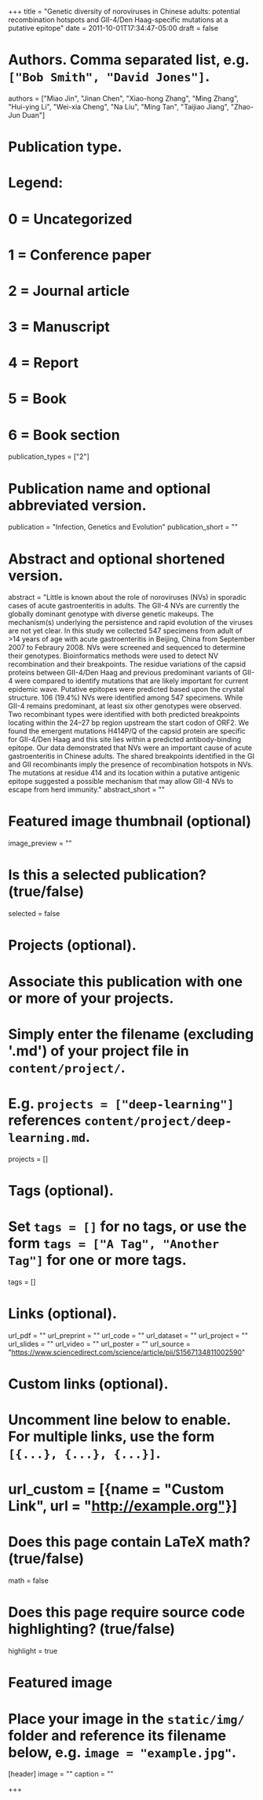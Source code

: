 +++
title = "Genetic diversity of noroviruses in Chinese adults: potential recombination hotspots and GII-4/Den Haag-specific mutations at a putative epitope"
date = 2011-10-01T17:34:47-05:00
draft = false

# Authors. Comma separated list, e.g. `["Bob Smith", "David Jones"]`.
authors = ["Miao Jin", "Jinan Chen", "Xiao-hong Zhang", "Ming Zhang", "Hui-ying Li", "Wei-xia Cheng", "Na Liu", "Ming Tan", "Taijiao Jiang", "Zhao-Jun Duan"]

# Publication type.
# Legend:
# 0 = Uncategorized
# 1 = Conference paper
# 2 = Journal article
# 3 = Manuscript
# 4 = Report
# 5 = Book
# 6 = Book section
publication_types = ["2"]

# Publication name and optional abbreviated version.
publication = "Infection, Genetics and Evolution"
publication_short = ""

# Abstract and optional shortened version.
abstract = "Little is known about the role of noroviruses (NVs) in sporadic cases of acute gastroenteritis in adults. The GII-4 NVs are currently the globally dominant genotype with diverse genetic makeups. The mechanism(s) underlying the persistence and rapid evolution of the viruses are not yet clear. In this study we collected 547 specimens from adult of >14 years of age with acute gastroenteritis in Beijing, China from September 2007 to Febraury 2008. NVs were screened and sequenced to determine their genotypes. Bioinformatics methods were used to detect NV recombination and their breakpoints. The residue variations of the capsid proteins between GII-4/Den Haag and previous predominant variants of GII-4 were compared to identify mutations that are likely important for current epidemic wave. Putative epitopes were predicted based upon the crystal structure. 106 (19.4%) NVs were identified among 547 specimens. While GII-4 remains predominant, at least six other genotypes were observed. Two recombinant types were identified with both predicted breakpoints locating within the 24–27 bp region upstream the start codon of ORF2. We found the emergent mutations H414P/Q of the capsid protein are specific for GII-4/Den Haag and this site lies within a predicted antibody-binding epitope. Our data demonstrated that NVs were an important cause of acute gastroenteritis in Chinese adults. The shared breakpoints identified in the GI and GII recombinants imply the presence of recombination hotspots in NVs. The mutations at residue 414 and its location within a putative antigenic epitope suggested a possible mechanism that may allow GII-4 NVs to escape from herd immunity."
abstract_short = ""

# Featured image thumbnail (optional)
image_preview = ""

# Is this a selected publication? (true/false)
selected = false

# Projects (optional).
#   Associate this publication with one or more of your projects.
#   Simply enter the filename (excluding '.md') of your project file in `content/project/`.
#   E.g. `projects = ["deep-learning"]` references `content/project/deep-learning.md`.
projects = []

# Tags (optional).
#   Set `tags = []` for no tags, or use the form `tags = ["A Tag", "Another Tag"]` for one or more tags.
tags = []

# Links (optional).
url_pdf = ""
url_preprint = ""
url_code = ""
url_dataset = ""
url_project = ""
url_slides = ""
url_video = ""
url_poster = ""
url_source = "https://www.sciencedirect.com/science/article/pii/S1567134811002590"

# Custom links (optional).
#   Uncomment line below to enable. For multiple links, use the form `[{...}, {...}, {...}]`.
# url_custom = [{name = "Custom Link", url = "http://example.org"}]

# Does this page contain LaTeX math? (true/false)
math = false

# Does this page require source code highlighting? (true/false)
highlight = true

# Featured image
# Place your image in the `static/img/` folder and reference its filename below, e.g. `image = "example.jpg"`.
[header]
image = ""
caption = ""

+++
